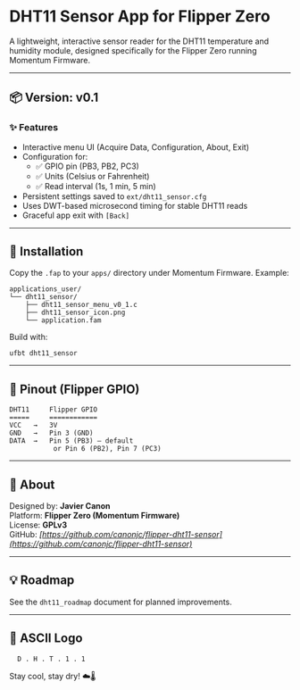 # DHT11 Sensor App for Flipper Zero

A lightweight, interactive sensor reader for the DHT11 temperature and humidity module, designed specifically for the Flipper Zero running Momentum Firmware.

---

## 📦 Version: **v0.1**

### ✨ Features

- Interactive menu UI (Acquire Data, Configuration, About, Exit)
- Configuration for:
  - ✅ GPIO pin (PB3, PB2, PC3)
  - ✅ Units (Celsius or Fahrenheit)
  - ✅ Read interval (1s, 1 min, 5 min)
- Persistent settings saved to `ext/dht11_sensor.cfg`
- Uses DWT-based microsecond timing for stable DHT11 reads
- Graceful app exit with `[Back]`

---

## 📌 Installation

Copy the `.fap` to your `apps/` directory under Momentum Firmware. Example:

```
applications_user/
└── dht11_sensor/
    ├── dht11_sensor_menu_v0_1.c
    ├── dht11_sensor_icon.png
    └── application.fam
```

Build with:

```
ufbt dht11_sensor
```

---

## 📐 Pinout (Flipper GPIO)

```
DHT11     Flipper GPIO
=====     ============
VCC   →   3V
GND   →   Pin 3 (GND)
DATA  →   Pin 5 (PB3) — default
           or Pin 6 (PB2), Pin 7 (PC3)
```



---

## 🧾 About

Designed by: **Javier Canon**\
Platform: **Flipper Zero (Momentum Firmware)**\
License: **GPLv3**\
GitHub: *[https://github.com/canonjc/flipper-dht11-sensor](https://github.com/canonjc/flipper-dht11-sensor)*

---

## 💡 Roadmap

See the `dht11_roadmap` document for planned improvements.

---

## 🎨 ASCII Logo

```
  D . H . T . 1 . 1
```

Stay cool, stay dry! ☁️🌡️

